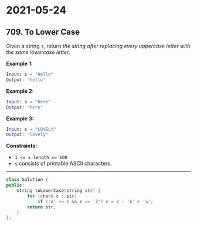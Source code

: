 # 2021-05-24

## 709. To Lower Case

Given a string `s`, return *the string after replacing every uppercase letter with the same lowercase letter*.

**Example 1:**

```s
Input: s = "Hello"
Output: "hello"
```

**Example 2:**

```s
Input: s = "here"
Output: "here"
```

**Example 3:**

```s
Input: s = "LOVELY"
Output: "lovely"
```

**Constraints:**

- `1 <= s.length <= 100`
- `s` consists of printable ASCII characters.

---

```c++
class Solution {
public:
    string toLowerCase(string str) {
        for (char& c : str)
            if ('A' <= c && c <= 'Z') c = c - 'A' + 'a';
        return str;
    }
};
```
